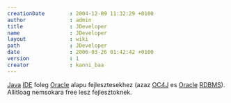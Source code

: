```yaml
---
creationDate        : 2004-12-09 11:32:29 +0100 
author              : admin 
title               : JDeveloper 
name                : JDeveloper 
layout              : wiki 
path                : JDeveloper 
date                : 2006-03-26 01:42:42 +0100 
version             : 1 
creator             : kanni_baa 
---
```

[Java](java.html) [IDE](IDE.html) foleg [Oracle](Oracle.html) alapu fejlesztesekhez (azaz [OC4J](oc4j.html) es [Oracle](Oracle.html) [RDBMS](RDBMS.html)). Allitloag nemsokara free lesz fejlesztoknek.
